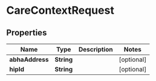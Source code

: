 

# CareContextRequest


## Properties

| Name | Type | Description | Notes |
|------------ | ------------- | ------------- | -------------|
|**abhaAddress** | **String** |  |  [optional] |
|**hipId** | **String** |  |  [optional] |



